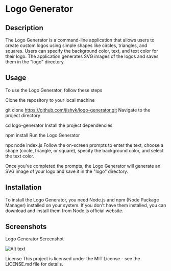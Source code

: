 # Logo Generator

## Description
The Logo Generator is a command-line application that allows users to create custom logos using simple shapes like circles, triangles, and squares. Users can specify the background color, text, and text color for their logo. The application generates SVG images of the logos and saves them in the "logo" directory.

## Usage

To use the Logo Generator, follow these steps

Clone the repository to your local machine


git clone https://github.com/jishyk/logo-generator.git
Navigate to the project directory


cd logo-generator
Install the project dependencies


npm install
Run the Logo Generator


npx node index.js
Follow the on-screen prompts to enter the text, choose a shape (circle, triangle, or square), specify the background color, and select the text color.

Once you've completed the prompts, the Logo Generator will generate an SVG image of your logo and save it in the "logo" directory.

## Installation

To install the Logo Generator, you need Node.js and npm (Node Package Manager) installed on your system. If you don't have them installed, you can download and install them from Node.js official website.

## Screenshots

Logo Generator Screenshot

![Alt text](<Screenshot 2023-08-28 at 6.23.29 PM.png>)

License
This project is licensed under the MIT License - see the LICENSE.md file for details.